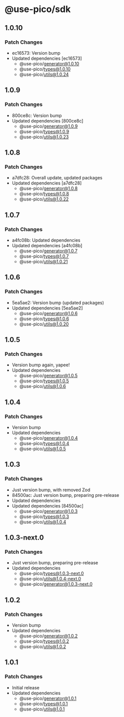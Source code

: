 # @use-pico/sdk

## 1.0.10

### Patch Changes

- ec16573: Version bump
- Updated dependencies [ec16573]
  - @use-pico/generator@1.0.10
  - @use-pico/types@1.0.10
  - @use-pico/utils@1.0.24

## 1.0.9

### Patch Changes

- 800ce8c: Version bump
- Updated dependencies [800ce8c]
  - @use-pico/generator@1.0.9
  - @use-pico/types@1.0.9
  - @use-pico/utils@1.0.23

## 1.0.8

### Patch Changes

- a7dfc28: Overall update, updated packages
- Updated dependencies [a7dfc28]
  - @use-pico/generator@1.0.8
  - @use-pico/types@1.0.8
  - @use-pico/utils@1.0.22

## 1.0.7

### Patch Changes

- a4fc08b: Updated dependencies
- Updated dependencies [a4fc08b]
  - @use-pico/generator@1.0.7
  - @use-pico/types@1.0.7
  - @use-pico/utils@1.0.21

## 1.0.6

### Patch Changes

- 5ea5ae2: Version bump (updated packages)
- Updated dependencies [5ea5ae2]
  - @use-pico/generator@1.0.6
  - @use-pico/types@1.0.6
  - @use-pico/utils@1.0.20

## 1.0.5

### Patch Changes

- Version bump again, yapee!
- Updated dependencies
  - @use-pico/generator@1.0.5
  - @use-pico/types@1.0.5
  - @use-pico/utils@1.0.6

## 1.0.4

### Patch Changes

- Version bump
- Updated dependencies
  - @use-pico/generator@1.0.4
  - @use-pico/types@1.0.4
  - @use-pico/utils@1.0.5

## 1.0.3

### Patch Changes

- Just version bump, with removed Zod
- 84500ac: Just version bump, preparing pre-release
- Updated dependencies
- Updated dependencies [84500ac]
  - @use-pico/generator@1.0.3
  - @use-pico/types@1.0.3
  - @use-pico/utils@1.0.4

## 1.0.3-next.0

### Patch Changes

- Just version bump, preparing pre-release
- Updated dependencies
  - @use-pico/types@1.0.3-next.0
  - @use-pico/utils@1.0.4-next.0
  - @use-pico/generator@1.0.3-next.0

## 1.0.2

### Patch Changes

- Version bump
- Updated dependencies
  - @use-pico/generator@1.0.2
  - @use-pico/types@1.0.2
  - @use-pico/utils@1.0.2

## 1.0.1

### Patch Changes

- Initial release
- Updated dependencies
  - @use-pico/generator@1.0.1
  - @use-pico/types@1.0.1
  - @use-pico/utils@1.0.1
